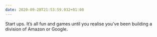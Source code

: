 ```yaml
---
date: 2020-09-28T21:53:59.032+01:00
---
```

Start ups. It’s all fun and games until you realise you’ve been building a division of Amazon or Google.
